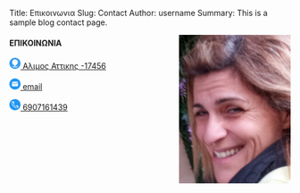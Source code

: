 Title: Επικοινωνια
Slug: Contact
Author: username
Summary: This is a sample blog contact page.

 <div id="rightbox">
    <img style="float: right;" width="200"  src="../images/me.png"/>
</div>

<div markdown="1">

#### ΕΠΙΚΟΙΝΩΝΙΑ

<a href="https://maps.app.goo.gl/RstcEQ91LDKZVg2d8" target="_blank"><img style="width: 20px; height: auto; autofloat: left;" src="../images/locate.png"/>
Αλιμος Αττικης -17456</a> 

<a href="mailto:konsan72@yahoo.gr"><img style="width: 20px; height: auto; autofloat: left;" src="../images/email.png"/> 
email</a> 

<a href="tel:+306907161439">
<img style="width: 20px; height: auto; autofloat: left;" src="../images/tel.png"/> 6907161439
</a>

</div>